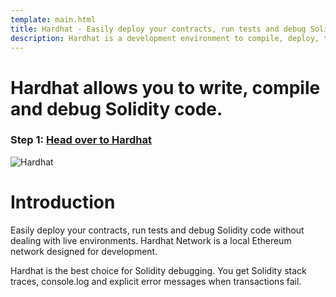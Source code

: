 ```yaml
---
template: main.html
title: Hardhat - Easily deploy your contracts, run tests and debug Solidity code
description: Hardhat is a development environment to compile, deploy, test, and debug your Ethereum software
---
```


# Hardhat allows you to write, compile and debug Solidity code.

### Step 1: [Head over to Hardhat](https://hardhat.org/)

![Hardhat](https://hardhat.org/assets/img/Hardhat-logo.843bc822.svg)

# Introduction

Easily deploy your contracts, run tests and debug Solidity code without dealing with live environments. Hardhat Network is a local Ethereum network designed for development.

Hardhat is the best choice for Solidity debugging. You get Solidity stack traces, console.log and explicit error messages when transactions fail.
